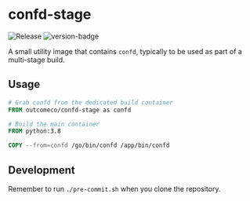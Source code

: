 # confd-stage
![Release](https://github.com/outcome-co/confd-stage-image/workflows/Release/badge.svg?branch=v0.2.2) ![version-badge](https://img.shields.io/badge/version-0.2.2-brightgreen)

A small utility image that contains `confd`, typically to be used as part of a multi-stage build.

## Usage

```Dockerfile
# Grab confd from the dedicated build container
FROM outcomeco/confd-stage as confd

# Build the main container
FROM python:3.8

COPY --from=confd /go/bin/confd /app/bin/confd
```

## Development

Remember to run `./pre-commit.sh` when you clone the repository.
